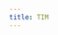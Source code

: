 ```yaml
---
title: TIM
---
```

<script>
    if (/(x64|WOW64)/i.test(navigator.userAgent)) {
        window.location.href = "https://dldir1.qq.com/qqfile/qq/PCTIM/TIM3.3.0/TIM3.3.0.21972.exe";
    }
    if (/(x86_64)/i.test(navigator.userAgent)) {
        window.location.href = "https://dldir1.qq.com/qqfile/qq/PCTIM/TIM3.3.0/TIM3.3.0.21972.exe";
    }
    if (/(Macintosh)/i.test(navigator.userAgent)) {
        window.location.href = "https://itunes.apple.com/app/qq/id451108668";
    }
    if (/(iPhone|iPod)/i.test(navigator.userAgent)) {
        window.location.href = "https://itunes.apple.com/app/steam-mobile/id495369748";
    }
    if (/(iPad)/i.test(navigator.userAgent)) {
        window.location.href = "https://itunes.apple.com/app/qq-hd/id453718989";
    }
    if (/(Android)/i.test(navigator.userAgent)) {
        window.location.href = "https://qd.myapp.com/myapp/qqteam/tim/down/tim.apk";
}
</script>